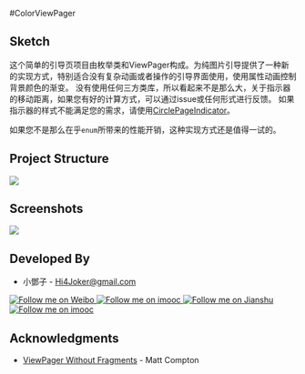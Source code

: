 #ColorViewPager

**Sketch**
-----------------

这个简单的引导页项目由枚举类和ViewPager构成。为纯图片引导提供了一种新的实现方式，特别适合没有复杂动画或者操作的引导界面使用，使用属性动画控制背景颜色的渐变。
没有使用任何三方类库，所以看起来不是那么大，关于指示器的移动距离，如果您有好的计算方式，可以通过issue或任何形式进行反馈。
如果指示器的样式不能满足您的需求，请使用[CirclePageIndicator](https://github.com/JakeWharton/ViewPagerIndicator)。

如果您不是那么在乎`enum`所带来的性能开销，这种实现方式还是值得一试的。

**Project Structure**
-----------------

![](http://upload-images.jianshu.io/upload_images/268450-daf38ce4d61cb04a.png?imageMogr2/auto-orient/strip%7CimageView2/2/w/1240)

**Screenshots**
-----------------

![](http://upload-images.jianshu.io/upload_images/268450-22cf85ad0eed78e8.gif?imageMogr2/auto-orient/strip)

**Developed By**
-----------------

- 小鄧子 - Hi4Joker@gmail.com

<a href="http://weibo.com/5367097592/profile?rightmod=1&wvr=6&mod=personinfo">
  <img alt="Follow me on Weibo" src="http://upload-images.jianshu.io/upload_images/268450-9901d0b9db107f35.png?imageMogr2/auto-orient/strip%7CimageView2/2/w/1240" />
</a>

<a href="http://chuantu.biz/t2/18/1446906962x-1376440133.png">
  <img alt="Follow me on imooc" src="http://upload-images.jianshu.io/upload_images/268450-c8fc062b6dfcb8fc.png?imageMogr2/auto-orient/strip%7CimageView2/2/w/1240" />
</a>

<a href="http://www.jianshu.com/users/df40282480b4/latest_articles">
  <img alt="Follow me on Jianshu" src="http://upload-images.jianshu.io/upload_images/268450-f4538fd6de95aaa0.png?imageMogr2/auto-orient/strip%7CimageView2/2/w/1240" />
</a>

<a href="http://www.imooc.com/myclub/myquestion/t/ques">
  <img alt="Follow me on imooc" src="http://upload-images.jianshu.io/upload_images/268450-c5ee5ee33332629f.png?imageMogr2/auto-orient/strip%7CimageView2/2/w/1240" />
</a>

**Acknowledgments**
-----------------

- [ViewPager Without Fragments](https://www.bignerdranch.com/blog/viewpager-without-fragments/) - Matt Compton



